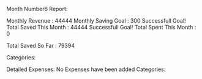 Month Number6 Report:


Monthly Revenue : 44444
Monthly Saving Goal : 300 Successfull Goal!
Total Saved This Month : 44444 Successfull Goal!
Total Spent This Month : 0

Total Saved So Far : 79394

Categories:
 
Detailed Expenses:
No Expenses have been added
Categories:
 